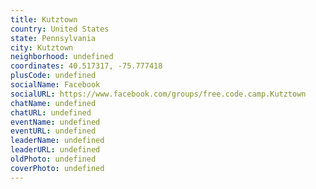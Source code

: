 ```yaml
---
title: Kutztown
country: United States
state: Pennsylvania
city: Kutztown
neighborhood: undefined
coordinates: 40.517317, -75.777418
plusCode: undefined
socialName: Facebook
socialURL: https://www.facebook.com/groups/free.code.camp.Kutztown
chatName: undefined
chatURL: undefined
eventName: undefined
eventURL: undefined
leaderName: undefined
leaderURL: undefined
oldPhoto: undefined
coverPhoto: undefined
---
```

